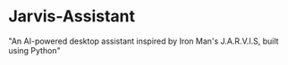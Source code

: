 # Jarvis-Assistant
"An AI-powered desktop assistant inspired by Iron Man's J.A.R.V.I.S, built using Python"
